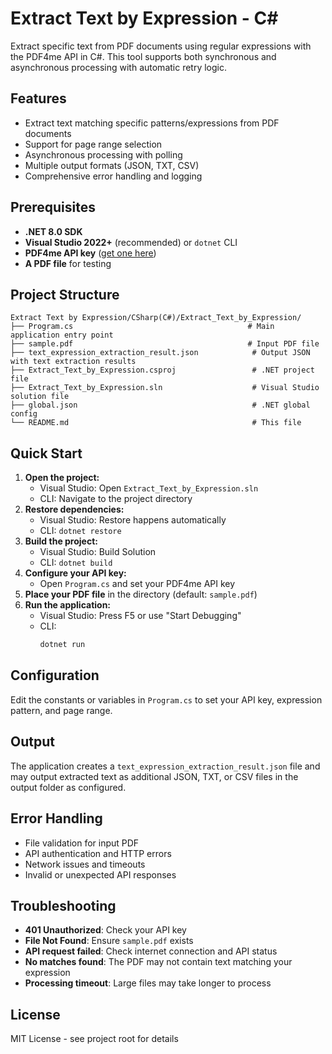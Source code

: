 # Extract Text by Expression - C#

Extract specific text from PDF documents using regular expressions with the PDF4me API in C#. This tool supports both synchronous and asynchronous processing with automatic retry logic.

## Features

- Extract text matching specific patterns/expressions from PDF documents
- Support for page range selection
- Asynchronous processing with polling
- Multiple output formats (JSON, TXT, CSV)
- Comprehensive error handling and logging

## Prerequisites

- **.NET 8.0 SDK**
- **Visual Studio 2022+** (recommended) or `dotnet` CLI
- **PDF4me API key** ([get one here](https://dev.pdf4me.com/dashboard/#/api-keys/))
- **A PDF file** for testing

## Project Structure

```
Extract Text by Expression/CSharp(C#)/Extract_Text_by_Expression/
├── Program.cs                                       # Main application entry point
├── sample.pdf                                       # Input PDF file
├── text_expression_extraction_result.json            # Output JSON with text extraction results
├── Extract_Text_by_Expression.csproj                 # .NET project file
├── Extract_Text_by_Expression.sln                    # Visual Studio solution file
├── global.json                                       # .NET global config
└── README.md                                         # This file
```

## Quick Start

1. **Open the project:**
   - Visual Studio: Open `Extract_Text_by_Expression.sln`
   - CLI: Navigate to the project directory
2. **Restore dependencies:**
   - Visual Studio: Restore happens automatically
   - CLI: `dotnet restore`
3. **Build the project:**
   - Visual Studio: Build Solution
   - CLI: `dotnet build`
4. **Configure your API key:**
   - Open `Program.cs` and set your PDF4me API key
5. **Place your PDF file** in the directory (default: `sample.pdf`)
6. **Run the application:**
   - Visual Studio: Press F5 or use "Start Debugging"
   - CLI:
     ```bash
     dotnet run
     ```

## Configuration

Edit the constants or variables in `Program.cs` to set your API key, expression pattern, and page range.

## Output

The application creates a `text_expression_extraction_result.json` file and may output extracted text as additional JSON, TXT, or CSV files in the output folder as configured.

## Error Handling

- File validation for input PDF
- API authentication and HTTP errors
- Network issues and timeouts
- Invalid or unexpected API responses

## Troubleshooting

- **401 Unauthorized**: Check your API key
- **File Not Found**: Ensure `sample.pdf` exists
- **API request failed**: Check internet connection and API status
- **No matches found**: The PDF may not contain text matching your expression
- **Processing timeout**: Large files may take longer to process

## License

MIT License - see project root for details 